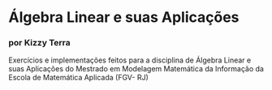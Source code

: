 # Álgebra Linear e suas Aplicações
### por Kizzy Terra
Exercícios e implementações feitos para a disciplina de Álgebra Linear e suas Aplicações do Mestrado em Modelagem Matemática da Informação da Escola de Matemática Aplicada (FGV- RJ)



